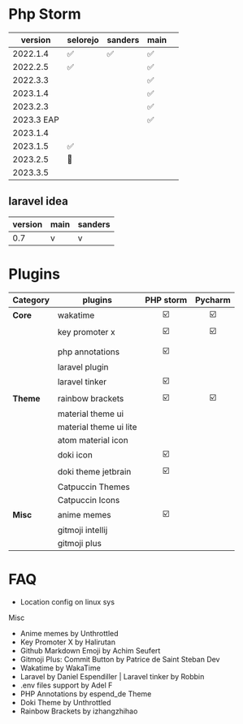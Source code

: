 # Php Storm

| version    | selorejo | sanders | main |     |
| ---------- | -------- | ------- | ---- | --- |
| 2022.1.4   | ✅        | ✅       | ✅    |     |
| 2022.2.5   | ✅        |         | ✅    |     |
| 2022.3.3   |          |         | ✅    |     |
| 2023.1.4   |          |         | ✅    |     |
| 2023.2.3   |          |         | ✅    |     |
| 2023.3 EAP |          |         | ✅    |     |
| 2023.1.4   |          |         |      |     |
| 2023.1.5   | ✅        |         |      |     |
| 2023.2.5   | 🚧       |         |      |     |
| 2023.3.5   |          |         |      |     |


## laravel idea

| version | main | sanders |
| ------- | ---- | ------- |
| 0.7     | v    | v       |

# Plugins

| Category  | plugins                | PHP storm | Pycharm |
| --------- | ---------------------- | :-------: | :-----: |
| **Core**  | wakatime               |    ☑️     |   ☑️    |
|           | key promoter x         |    ☑️     |   ☑️    |
|           |                        |           |         |
|           | php annotations        |    ☑️     |         |
|           | laravel plugin         |           |         |
|           | laravel tinker         |    ☑️     |         |
| **Theme** | rainbow brackets       |    ☑️     |   ☑️    |
|           | material theme ui      |           |         |
|           | material theme ui lite |           |         |
|           | atom material icon     |           |         |
|           | doki icon              |    ☑️     |         |
|           | doki theme jetbrain    |    ☑️     |         |
|           | Catpuccin Themes       |           |         |
|           | Catpuccin Icons        |           |         |
| **Misc**  | anime memes            |    ☑️     |         |
|           | gitmoji intellij       |           |         |
|           | gitmoji plus           |           |         |
# FAQ
- Location config on linux sys


Misc
- Anime memes by Unthrottled
- Key Promoter X by Halirutan
- Github Markdown Emoji by Achim Seufert
- Gitmoji Plus: Commit Button by Patrice de Saint Steban
Dev
- Wakatime by WakaTime
- Laravel by Daniel Espendiller | Laravel tinker by Robbin
- .env files support by Adel F
- PHP Annotations by espend_de
Theme
- Doki Theme by Unthrottled
- Rainbow Brackets by izhangzhihao